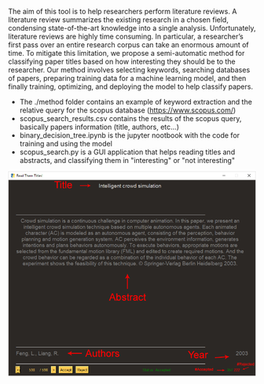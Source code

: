 The aim of this tool is to help researchers perform literature reviews. A literature review summarizes the existing research in a chosen field, condensing state-of-the-art knowledge into a single analysis. Unfortunately, literature reviews are highly time consuming. In particular, a researcher’s first pass over an entire research corpus can take an enormous amount of time. To mitigate this limitation, we propose a semi-automatic method for classifying paper titles based on how interesting they should be to the researcher. Our method involves selecting keywords, searching databases of papers, preparing training data for a machine learning model, and then finally training, optimizing, and deploying the model to help classify papers.

- The ./method folder contains an example of keyword extraction and the relative query for the scopus database (https://www.scopus.com/)  
- scopus_search_results.csv contains the results of the scopus query, basically papers information (title, authors, etc...)  
- binary_decision_tree.ipynb is the jupyter nootbook with the code for training and using the model  
- scopus_search.py is a GUI application that helps reading titles and abstracts, and classifying them in "interesting" or "not interesting"  

![GUI Description](/gui_description.png)